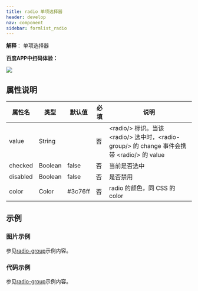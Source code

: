 ```yaml
---
title: radio 单项选择器
header: develop
nav: component
sidebar: formlist_radio
---
```


 

**解释**： 单项选择器


**百度APP中扫码体验：**

<img src="https://b.bdstatic.com/miniapp/assets/images/doc_demo/radio.png"  class="demo-qrcode-image" />

## **属性说明**

| 属性名 | 类型 | 默认值 | 必填 | 说明 |
| ---- | ---- | ---- | ---- | ---- |
| value | String | &nbsp; | 否 | &lt;radio/&gt; 标识。当该 &lt;radio/&gt; 选中时，&lt;radio-group/&gt; 的 change 事件会携带 &lt;radio/&gt; 的 value |
| checked | Boolean | false | 否 |当前是否选中 |
| disabled | Boolean | false | 否 |是否禁用 |
| color | Color | #3c76ff| 否 | radio 的颜色，同 CSS 的 color |

## 示例
### **图片示例**

参见[radio-group](https://smartprogram.baidu.com/docs/develop/component/formlist_radio-group/)示例内容。

### **代码示例**

参见[radio-group](https://smartprogram.baidu.com/docs/develop/component/formlist_radio-group/)示例内容。


